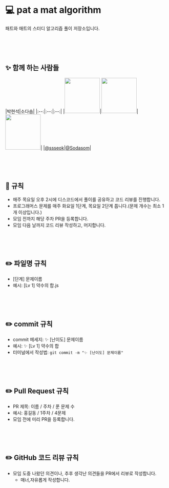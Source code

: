 <br/>
<br/>

# 💻 pat a mat algorithm
패트와 매트의 스터디 알고리즘 풀이 저장소입니다.
<br/>
<br/>
<br/>
<br/>
<br/>

## ✨ 함께 하는 사람들
|박현석|소다솜|
|:--:|:--:|:--:|
|<img src="https://avatars.githubusercontent.com/u/87220944?v=4" width=110>|<img src="https://avatars.githubusercontent.com/u/107921099?v=4" width=110>|<img src="https://avatars.githubusercontent.com/u/111004706?v=4" width=110>|
|[@ssseok](https://github.com/ssseok)|[@Sodasom](https://github.com/Sodasom)|

<br/>
<br/>
<br/>

## 📌 규칙
- 매주 목요일 오후 2시에 디스코드에서 풀이를 공유하고 코드 리뷰를 진행합니다.
- 프로그래머스 문제를 매주 화요일 1단계, 목요일 2단계 풉니다.(문제 개수는 최소 1개 이상입니다.)
- 모임 전까지 해당 주차 PR을 등록합니다.
- 모임 다음 날까지 코드 리뷰 작성하고, 머지합니다.
<br/>
<br/>
<br/>

## ✏️ 파일명 규칙
- [단계] 문제이름
- 예시: [Lv 1] 약수의 합.js
<br/>
<br/>
<br/>

## ✏️ commit 규칙
- commit 메세지: ✨ [난이도] 문제이름
- 예시: ✨ [Lv 1] 약수의 합
- 터미널에서 작성법:
  `git commit -m "✨ [난이도] 문제이름"`
<br/>
<br/>
<br/>

## ✏️ Pull Request 규칙
- PR 제목: 이름 / 주차 / 푼 문제 수
- 예시: 홍길동 / 1주차 / 4문제
- 모임 전에 미리 PR을 등록합니다.
<br/>
<br/>
<br/>

## ✏️ GitHub 코드 리뷰 규칙
- 모임 도중 나왔던 의견이나, 추후 생각난 의견들을 PR에서 리뷰로 작성합니다.
  - 매너,자유롭게 작성합니다.
<br/>
<br/>
<br/>
